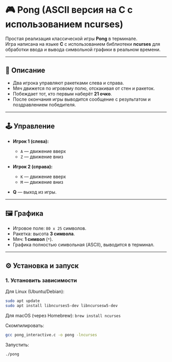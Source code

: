 # 🎮 Pong (ASCII версия на C с использованием ncurses)

Простая реализация классической игры **Pong** в терминале.  
Игра написана на языке **C** с использованием библиотеки **ncurses** для обработки ввода и вывода символьной графики в реальном времени.

---

## 📖 Описание
- Два игрока управляют ракетками слева и справа.  
- Мяч движется по игровому полю, отскакивая от стен и ракеток.  
- Побеждает тот, кто первым наберёт **21 очко**.  
- После окончания игры выводится сообщение с результатом и поздравлением победителя.  

---

## 🕹️ Управление
- **Игрок 1 (слева):**
  - `A` — движение вверх  
  - `Z` — движение вниз  

- **Игрок 2 (справа):**
  - `K` — движение вверх  
  - `M` — движение вниз  

- **Q** — выход из игры.  

---

## 🖼️ Графика
- Игровое поле: `80 x 25` символов.  
- Ракетка: высота **3 символа**.  
- Мяч: **1 символ** (`*`).  
- Графика полностью символьная (ASCII), выводится в терминал.  

---

## ⚙️ Установка и запуск
### 1. Установить зависимости
Для Linux (Ubuntu/Debian):
```bash
sudo apt update
sudo apt install libncurses5-dev libncursesw5-dev
```
Для macOS (через Homebrew):
```brew install ncurses```

Скомпилировать:
```bash
gcc pong_interactive.c -o pong -lncurses
```

Запустить:
```bash
./pong
```

